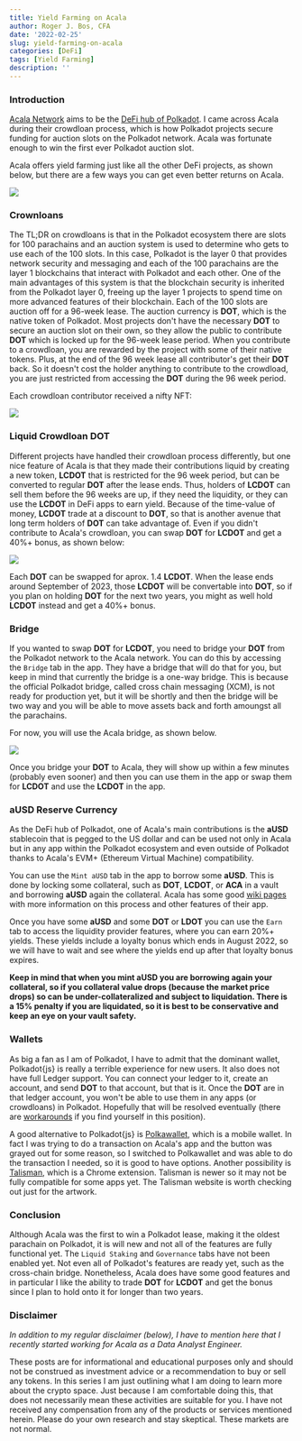 ```yaml
---
title: Yield Farming on Acala
author: Roger J. Bos, CFA
date: '2022-02-25'
slug: yield-farming-on-acala
categories: [DeFi]
tags: [Yield Farming]
description: ''
---
```


### Introduction ###

[Acala Network](https://acala.network/) aims to be the [DeFi hub of Polkadot](https://apps.acala.network/portfolio). I came across Acala during their crowdloan process, which is how Polkadot projects secure funding for auction slots on the Polkadot network.  Acala was fortunate enough to win the first ever Polkadot auction slot.

Acala offers yield farming just like all the other DeFi projects, as shown below, but there are a few ways you can get even better returns on Acala.

![](/img/acala_earn.png)

### Crownloans ###

The TL;DR on crowdloans is that in the Polkadot ecosystem there are slots for 100 parachains and an auction system is used to determine who gets to use each of the 100 slots.  In this case, Polkadot is the layer 0 that provides network security and messaging and each of the 100 parachains are the layer 1 blockchains that interact with Polkadot and each other.  One of the main advantages of this system is that the blockchain security is inherited from the Polkadot layer 0, freeing up the layer 1 projects to spend time on more advanced features of their blockchain.  Each of the 100 slots are auction off for a 96-week lease.  The auction currency is **DOT**, which is the native token of Polkadot.  Most projects don't have the necessary **DOT** to secure an auction slot on their own, so they allow the public to contribute **DOT** which is locked up for the 96-week lease period.  When you contribute to a crowdloan, you are rewarded by the project with some of their native tokens.  Plus, at the end of the 96 week lease all contributor's get their **DOT** back.  So it doesn't cost the holder anything to contribute to the crowdload, you are just restricted from accessing the **DOT** during the 96 week period.

Each crowdloan contributor received a nifty NFT:

![](/img/acala-crownload-contributor.gif)

### Liquid Crowdloan DOT ###

Different projects have handled their crowdloan process differently, but one nice feature of Acala is that they made their contributions liquid by creating a new token, **LCDOT** that is restricted for the 96 week period, but can be converted to regular **DOT** after the lease ends.  Thus, holders of **LCDOT** can sell them before the 96 weeks are up, if they need the liquidity, or they can use the **LCDOT** in DeFi apps to earn yield.  Because of the time-value of money, **LCDOT** trade at a discount to **DOT**, so that is another avenue that long term holders of **DOT** can take advantage of.  Even if you didn't contribute to Acala's crowdloan, you can swap **DOT** for **LCDOT** and get a 40%+ bonus, as shown below:

![](/img/acala_lcdot.png)

Each **DOT** can be swapped for aprox. 1.4 **LCDOT**.  When the lease ends around September of 2023, those **LCDOT** will be convertable into **DOT**, so if you plan on holding **DOT** for the next two years, you might as well hold **LCDOT** instead and get a 40%+ bonus.

### Bridge ###

If you wanted to swap **DOT** for **LCDOT**, you need to bridge your **DOT** from the Polkadot network to the Acala network.  You can do this by accessing the `Bridge` tab in the app.  They have a bridge that will do that for you, but keep in mind that currently the bridge is a one-way bridge.  This is because the official Polkadot bridge, called cross chain messaging (XCM), is not ready for production yet, but it will be shortly and then the bridge will be two way and you will be able to move assets back and forth amoungst all the parachains.  

For now, you will use the Acala bridge, as shown below. 

![](/img/acala_bridge.png)

Once you bridge your **DOT** to Acala, they will show up within a few minutes (probably even sooner) and then you can use them in the app or swap them for **LCDOT** and use the **LCDOT** in the app.

### aUSD Reserve Currency ###

As the DeFi hub of Polkadot, one of Acala's main contributions is the **aUSD** stablecoin that is pegged to the US dollar and can be used not only in Acala but in any app within the Polkadot ecosystem and even outside of Polkadot thanks to Acala's EVM+ (Ethereum Virtual Machine) compatibility.

You can use the `Mint aUSD` tab in the app to borrow some **aUSD**.  This is done by locking some collateral, such as **DOT**, **LCDOT**, or **ACA** in a vault and borrowing **aUSD** again the collateral. Acala has some good [wiki pages](https://wiki.acala.network/get-started) with more information on this process and other features of their app.

Once you have some **aUSD** and some **DOT** or **LDOT** you can use the `Earn` tab to access the liquidity provider features, where you can earn 20%+ yields.  These yields include a loyalty bonus which ends in August 2022, so we will have to wait and see where the yields end up after that loyalty bonus expires.

__Keep in mind that when you mint **aUSD** you are borrowing again your collateral, so if you collateral value drops (because the market price drops) so can be under-collateralized and subject to liquidation.  There is a 15% penalty if you are liquidated, so it is best to be conservative and keep an eye on your vault safety.__

### Wallets ###

As big a fan as I am of Polkadot, I have to admit that the dominant wallet, Polkadot{js} is really a terrible experience for new users.  It also does not have full Ledger support.  You can connect your ledger to it, create an account, and send **DOT** to that account, but that is it.  Once the **DOT** are in that ledger account, you won't be able to use them in any apps (or crowdloans) in Polkadot.  Hopefully that will be resolved eventually (there are [workarounds](https://github.com/jacogr/substrate-ledger-ed25519/blob/main/README.md) if you find yourself in this position).

A good alternative to Polkadot{js} is [Polkawallet](https://polkawallet.io/), which is a mobile wallet.  In fact I was trying to do a transaction on Acala's app and the button was grayed out for some reason, so I switched to Polkawallet and was able to do the transaction I needed, so it is good to have options.  Another possibility is [Talisman](https://talisman.xyz/), which is a Chrome extension.  Talisman is newer so it may not be fully compatible for some apps yet.  The Talisman website is worth checking out just for the artwork.

### Conclusion ###

Although Acala was the first to win a Polkadot lease, making it the oldest parachain on Polkadot, it is will new and not all of the features are fully functional yet.  The `Liquid Staking` and `Governance` tabs have not been enabled yet.  Not even all of Polkadot's features are ready yet, such as the cross-chain bridge.  Nonetheless, Acala does have some good features and in particular I like the ability to trade **DOT** for **LCDOT** and get the bonus since I plan to hold onto it for longer than two years.

### Disclaimer ###

_In addition to my regular disclaimer (below), I have to mention here that I recently started working for Acala as a Data Analyst Engineer._

These posts are for informational and educational purposes only and should not be construed as investment advice or a recommendation to buy or sell any tokens.  In this series I am just outlining what I am doing to learn more about the crypto space.  Just because I am comfortable doing this, that does not necessarily mean these activities are suitable for you.  I have not received any compensation from any of the products or services mentioned herein.  Please do your own research and stay skeptical.  These markets are not normal.
